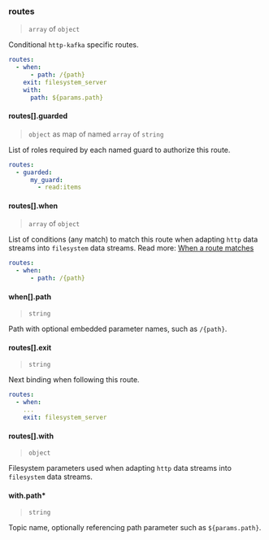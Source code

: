 ### routes

> `array` of `object`

Conditional `http-kafka` specific routes.

```yaml
routes:
  - when:
      - path: /{path}
    exit: filesystem_server
    with:
      path: ${params.path}
```

#### routes[].guarded

> `object` as map of named `array` of `string`

List of roles required by each named guard to authorize this route.

```yaml
routes:
  - guarded:
      my_guard:
        - read:items
```

#### routes[].when

> `array` of `object`

List of conditions (any match) to match this route when adapting `http` data streams into `filesystem` data streams.
Read more: [When a route matches](/concepts/protocol/README.md#when-a-route-matches)

```yaml
routes:
  - when:
      - path: /{path}
```

#### when[].path

> `string`

Path with optional embedded parameter names, such as `/{path}`.

#### routes[].exit

> `string`

Next binding when following this route.

```yaml
routes:
  - when:
    ...
    exit: filesystem_server
```

#### routes[].with

> `object`

Filesystem parameters used when adapting `http` data streams into `filesystem` data streams.

#### with.path\*

> `string`

Topic name, optionally referencing path parameter such as `${params.path}`.
